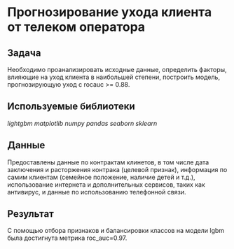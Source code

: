 # Прогнозирование ухода клиента от телеком оператора

## Задача

Необходимо проанализировать исходные данные, определить факторы, влияющие на уход клиента в наибольшей степени, построить модель, прогнозирующую уход с rocauc >= 0.88.

## Используемые библиотеки

*lightgbm* *matplotlib* *numpy* *pandas* *seaborn* *sklearn*

## Данные

Предоставлены данные по контрактам клинетов, в том числе дата заключения и расторжения контрака (целевой признак), информация по самим клиентам (семейное положение, наличие детей и т.д.), использование интернета и дополнительных сервисов, таких как антивирус, и данные по использованию телефонной связи.

## Результат

С помощью отбора признаков и балансировки классов на модели lgbm была достигнута метрика roc_auc=0.97.

